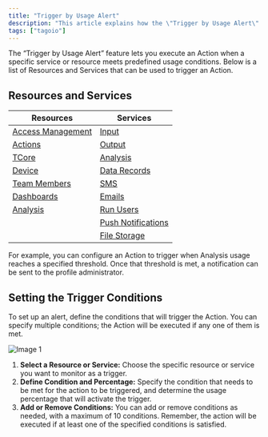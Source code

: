 ```yaml
---
title: "Trigger by Usage Alert"
description: "This article explains how the \"Trigger by Usage Alert\" feature works, lists which TagoIO resources and services can fire usage alerts, and describes how to define the conditions that trigger an action."
tags: ["tagoio"]
---
```

The “Trigger by Usage Alert” feature lets you execute an Action when a specific service or resource meets predefined usage conditions. Below is a list of Resources and Services that can be used to trigger an Action.

## Resources and Services

| Resources | Services |
|---|---|
| [Access Management](../tagorun/access-management/) | [Input](../services/data-input-service) |
| [Actions](../actions/) | [Output](../services/data-output-service) |
| [TCore](/tagocore/integration) | [Analysis](../analysis/) |
| [Device](/docs/tagoio/devices/) | [Data Records](/docs/tagoio/devices/data-management/data-records) |
| [Team Members](../account/profiles) | [SMS](../services/sms-service) |
| [Dashboards](../dashboards/creating-dashboard-tabs) | [Emails](../services/e-mail-service) |
| [Analysis](../analysis/) | [Run Users](../services/end-users-service) |
|  | [Push Notifications](../services/notification-service) |
|  | [File Storage](../services/file-storage-service) |

For example, you can configure an Action to trigger when Analysis usage reaches a specified threshold. Once that threshold is met, a notification can be sent to the profile administrator.

## Setting the Trigger Conditions

To set up an alert, define the conditions that will trigger the Action. You can specify multiple conditions; the Action will be executed if any one of them is met.

![Image 1](/docs_imagem/tagoio/external-17f4f80c.png)

1. **Select a Resource or Service:** Choose the specific resource or service you want to monitor as a trigger.
2. **Define Condition and Percentage:** Specify the condition that needs to be met for the action to be triggered, and determine the usage percentage that will activate the trigger.
3. **Add or Remove Conditions:** You can add or remove conditions as needed, with a maximum of 10 conditions. Remember, the action will be executed if at least one of the specified conditions is satisfied.